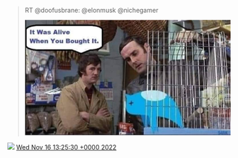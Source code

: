 > RT @doofusbrane: @elonmusk @nichegamer 
> 
> ![](../../media/1592871482547658752-FhpfYtEWAAAT5Ko.jpg)

<img src="../../media/tweet.ico" width="12" /> [Wed Nov 16 13:25:30 +0000 2022](https://twitter.com/DromerDenker/status/1592871482547658752)